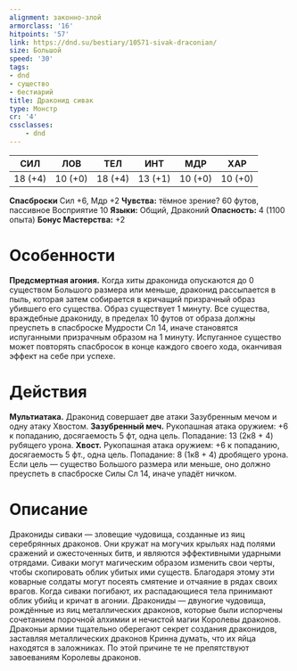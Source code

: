 ```yaml
---
alignment: законно-злой
armorclass: '16'
hitpoints: '57'
link: https://dnd.su/bestiary/10571-sivak-draconian/
size: Большой
speed: '30'
tags:
- dnd
- существо
- бестиарий
title: Драконид сивак
type: Монстр
cr: '4'
cssclasses:
    - dnd
---
```



| СИЛ | ЛОВ | ТЕЛ | ИНТ | МДР | ХАР |
|---|---|---|---|---|---|
| 18 (+4) | 10 (+0) | 18 (+4) | 13 (+1) | 10 (+0) | 10 (+0) |
**Спасброски** Сил +6, Мдр +2
**Чувства:** тёмное зрение? 60 футов, пассивное Восприятие 10
**Языки:** Общий, Драконий
**Опасность:** 4 (1100 опыта)
**Бонус Мастерства:** +2


# Особенности
**Предсмертная агония.** Когда хиты драконида опускаются до 0 существом Большого размера или меньше, драконид рассыпается в пыль, которая затем собирается в кричащий призрачный образ убившего его существа. Образ существует 1 минуту. Все существа, враждебные дракониду, в пределах 10 футов от образа должны преуспеть в спасброске Мудрости Сл 14, иначе становятся испуганными призрачным образом на 1 минуту. Испуганное существо может повторять спасбросок в конце каждого своего хода, оканчивая эффект на себе при успехе.


# Действия
**Мультиатака.** Драконид совершает две атаки Зазубренным мечом и одну атаку Хвостом.
**Зазубренный меч.** Рукопашная атака оружием: +6 к попаданию, досягаемость 5 фт, одна цель. Попадание: 13 (2к8 + 4) рубящего урона.
**Хвост.** Рукопашная атака оружием: +6 к попаданию, досягаемость 5 фт., одна цель. Попадание: 8 (1к8 + 4) дробящего урона. Если цель — существо Большого размера или меньше, оно должно преуспеть в спасброске Силы Сл 14, иначе упадёт ничком.


# Описание
Дракониды сиваки — зловещие чудовища, созданные из яиц серебрянных драконов. Они кружат на могучих крыльях над полями сражений и ожесточенных битв, и являются эффективными ударными отрядами. Сиваки могут магическим образом изменить свои черты, чтобы скопировать облик убитых ими существ. Благодаря этому эти коварные солдаты могут посеять смятение и отчаяние в рядах своих врагов. Когда сиваки погибают, их распадающиеся тела принимают облик убийц и кричат в агонии. Дракониды — двуногие чудовища, рождённые из яиц металлических драконов, которые были испорчены сочетанием порочной алхимии и нечистой магии Королевы драконов. Драконьи армии тщательно оберегают секрет создания драконидов, заставляя металлических драконов Кринна думать, что их яйца находятся в заложниках. По этой причине те не препятствуют завоеваниям Королевы драконов.